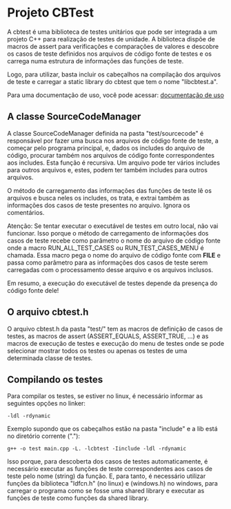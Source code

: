 # Projeto CBTest

A cbtest é uma biblioteca de testes unitários que pode ser integrada a um projeto C++ para 
realização de testes de unidade. A biblioteca dispõe de macros de assert para verificações e comparações de valores e descobre os casos de teste definidos nos arquivos de código fonte de testes e os carrega numa estrutura de informações das funções de teste.

Logo, para utilizar, basta incluir os cabeçalhos na compilação dos arquivos de teste e carregar a static library do cbtest que tem o nome "libcbtest.a".

Para uma documentação de uso, você pode acessar: [documentação de uso](https://italolab.github.com/cbtest)

## A classe SourceCodeManager

A classe SourceCodeManager definida na pasta "test/sourcecode" é responsável por fazer uma busca nos arquivos de código fonte de teste, a começar pelo programa principal, e, dados os includes do arquivo de código, procurar também nos arquivos de código fonte correspondentes aos includes. Esta função é recursiva. Um arquivo pode ter vários includes para outros arquivos e, estes, podem ter também includes para outros arquivos.

O método de carregamento das informações das funções de teste lê os arquivos e busca neles os includes, os trata, e extrai também as informações dos casos de teste presentes no arquivo. Ignora os comentários.

Atenção: Se tentar executar o executável de testes em outro local, não vai funcionar. Isso porque o método de carregamento de informações dos casos de teste recebe como parâmetro o nome do arquivo de código fonte onde a macro RUN_ALL_TEST_CASES ou RUN_TEST_CASES_MENU é chamada. Essa macro pega o nome do arquivo de código fonte com __FILE__ e passa como parâmetro para as informações dos casos de teste serem carregadas com o processamento desse arquivo e os arquivos inclusos.

Em resumo, a execução do executável de testes depende da presença do código fonte dele!

## O arquivo cbtest.h

O arquivo cbtest.h da pasta "test/" tem as macros de definição de casos de testes, as macros de assert (ASSERT_EQUALS, ASSERT_TRUE, ...) e as macros de execução de testes e execução do menu de testes onde se pode selecionar mostrar todos os testes ou apenas os testes de uma determinada classe de testes.

## Compilando os testes

Para compilar os testes, se estiver no linux, é necessário informar as seguintes opções no linker: 

```
-ldl -rdynamic
```

Exemplo supondo que os cabeçalhos estão na pasta "include" e a lib está no diretório corrente ("."):

```
g++ -o test main.cpp -L. -lcbtest -Iinclude -ldl -rdynamic
```

Isso porque, para descoberta dos casos de testes automaticamente, é necessário executar as funções de teste correspondentes aos casos de teste pelo nome (string) da função. E, para tanto, é necessário utilizar funções da biblioteca "ldfcn.h" (no linux) e (windows.h) no windows, para carregar o programa como se fosse uma shared library e executar as funções de teste como funções da shared library.